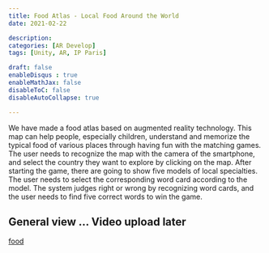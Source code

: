 ```yaml
---
title: Food Atlas - Local Food Around the World
date: 2021-02-22

description: 
categories: [AR Develop]
tags: [Unity, AR, IP Paris]

draft: false
enableDisqus : true
enableMathJax: false
disableToC: false
disableAutoCollapse: true

---
```


We have made a food atlas based on augmented reality technology. This map can help people, especially children, understand and memorize the typical food of various places through having fun with the matching games. The user needs to recognize the map with the camera of the smartphone, and select the country they want to explore by clicking on the map. After starting the game, there are going to show five models of local specialties. The user needs to select the corresponding word card according to the model. The system judges right or wrong by recognizing word cards, and the user needs to find five correct words to win the game. 

## General view ... Video upload later
[food](/images/projects/FoodAtlas/ss.png)





